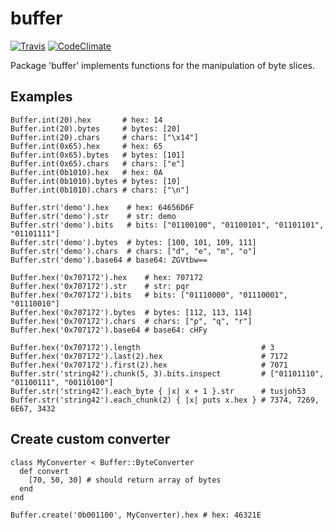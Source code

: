 # buffer
[![Travis](https://travis-ci.org/knoxknox/buffer.svg?branch=master)](https://travis-ci.org/knoxknox/buffer)
[![CodeClimate](https://codeclimate.com/github/knoxknox/buffer.svg)](https://codeclimate.com/github/knoxknox/buffer)

Package 'buffer' implements functions for the manipulation of byte slices.

## Examples
```
Buffer.int(20).hex       # hex: 14
Buffer.int(20).bytes     # bytes: [20]
Buffer.int(20).chars     # chars: ["\x14"]
Buffer.int(0x65).hex     # hex: 65
Buffer.int(0x65).bytes   # bytes: [101]
Buffer.int(0x65).chars   # chars: ["e"]
Buffer.int(0b1010).hex   # hex: 0A
Buffer.int(0b1010).bytes # bytes: [10]
Buffer.int(0b1010).chars # chars: ["\n"]
```
```
Buffer.str('demo').hex    # hex: 64656D6F
Buffer.str('demo').str    # str: demo
Buffer.str('demo').bits   # bits: ["01100100", "01100101", "01101101", "01101111"]
Buffer.str('demo').bytes  # bytes: [100, 101, 109, 111]
Buffer.str('demo').chars  # chars: ["d", "e", "m", "o"]
Buffer.str('demo').base64 # base64: ZGVtbw==
```
```
Buffer.hex('0x707172').hex    # hex: 707172
Buffer.hex('0x707172').str    # str: pqr
Buffer.hex('0x707172').bits   # bits: ["01110000", "01110001", "01110010"]
Buffer.hex('0x707172').bytes  # bytes: [112, 113, 114]
Buffer.hex('0x707172').chars  # chars: ["p", "q", "r"]
Buffer.hex('0x707172').base64 # base64: cHFy
```
```
Buffer.hex('0x707172').length                           # 3
Buffer.hex('0x707172').last(2).hex                      # 7172
Buffer.hex('0x707172').first(2).hex                     # 7071
Buffer.str('string42').chunk(5, 3).bits.inspect         # ["01101110", "01100111", "00110100"]
Buffer.str('string42').each_byte { |x| x + 1 }.str      # tusjoh53
Buffer.str('string42').each_chunk(2) { |x| puts x.hex } # 7374, 7269, 6E67, 3432
```

## Create custom converter
```
class MyConverter < Buffer::ByteConverter
  def convert
    [70, 50, 30] # should return array of bytes
  end
end

Buffer.create('0b001100', MyConverter).hex # hex: 46321E
```
